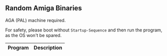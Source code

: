 ## Random Amiga Binaries

AGA (PAL) machine required.

For safety, please boot without `Startup-Sequence` and then run the program, as the OS won't be spared.

| Program | Description |
| --- | --- |

